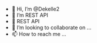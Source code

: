 - 👋 Hi, I’m @Dekelle2
- 👀 I’m REST API
- 🌱 REST API
- 💞️ I’m looking to collaborate on ...
- 📫 How to reach me ...

<!---
Dekelle2/Dekelle2 is a ✨ special ✨ repository because its `README.md` (this file) appears on your GitHub profile.
You can click the Preview link to take a look at your changes.
--->

